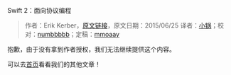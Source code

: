 Swift 2：面向协议编程

> 作者：Erik Kerber，[原文链接](http://www.raywenderlich.com/109156/introducing-protocol-oriented-programming-in-swift-2)，原文日期：2015/06/25
> 译者：[小锅](http://www.swiftyper.com/)；校对：[numbbbbb](https://github.com/numbbbbb)；定稿：[mmoaay](http://blog.csdn.net/mmoaay)

抱歉，由于没有拿到作者授权，我们无法继续提供这个内容。

可以去[首页](http://swift.gg)看看我们的其他文章！